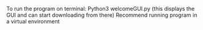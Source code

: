 To run the program on terminal:
    Python3 welcomeGUI.py
    (this displays the GUI and can start downloading from there)
 Recommend running program in a virtual environment
